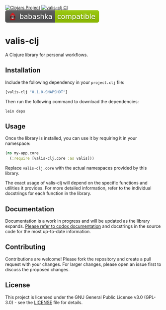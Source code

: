 [![Clojars Project](https://img.shields.io/clojars/v/dev.ruivieira/valis.svg)](https://clojars.org/dev.ruivieira/valis)
[![valis-clj CI](https://github.com/ruivieira/valis-clj/actions/workflows/CI.yaml/badge.svg)](https://github.com/ruivieira/valis-clj/actions/workflows/CI.yaml)
[![bb compatible](https://raw.githubusercontent.com/babashka/babashka/master/logo/badge.svg)](https://babashka.org)
# valis-clj

A Clojure library for personal workflows.

## Installation

Include the following dependency in your `project.clj` file:

```clojure
[valis-clj "0.1.0-SNAPSHOT"]
```

Then run the following command to download the dependencies:

```shell
lein deps
```

## Usage

Once the library is installed, you can use it by requiring it in your namespace:

```clojure
(ns my-app.core
  (:require [valis-clj.core :as valis]))
```

Replace `valis-clj.core` with the actual namespaces provided by this library.

The exact usage of valis-clj will depend on the specific functions and utilities it provides.
For more detailed information, refer to the individual docstrings for each function in the library.

## Documentation

Documentation is a work in progress and will be updated as the library expands. 
[Please refer to codox documentation](https://ruivieira.github.io/valis-clj/) and docstrings in the source code for the most up-to-date information.

## Contributing

Contributions are welcome! Please fork the repository and create a pull request with your changes. For larger changes, please open an issue first to discuss the proposed changes.

## License

This project is licensed under the GNU General Public License v3.0 (GPL-3.0) - see the [LICENSE](LICENSE) file for details.
